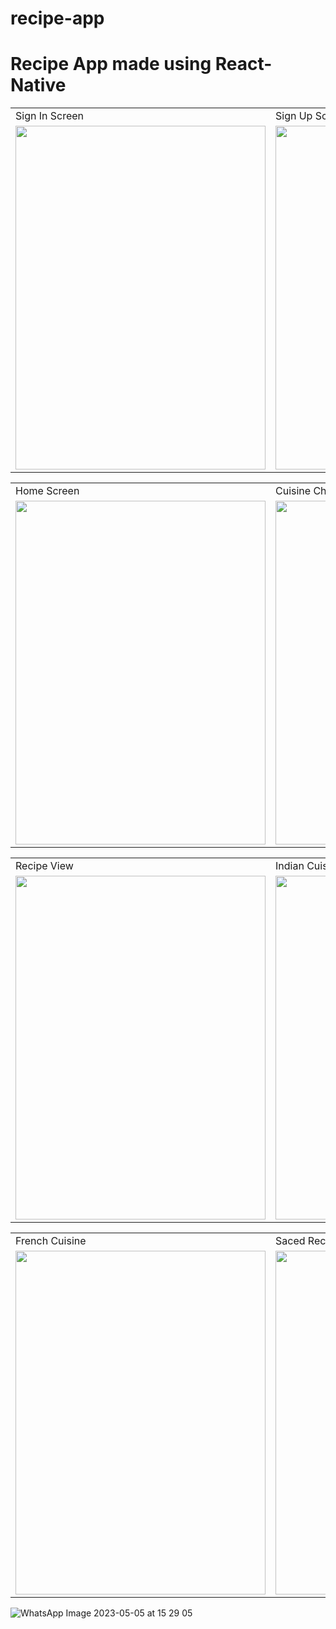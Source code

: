 # recipe-app
# Recipe App made using React-Native
 
 
  <table>
  <tr>
    <td>Sign In Screen</td>
    <td>Sign Up Screen</td>
    <td>Google sign in </td>
  </tr>
  <tr>
    <td><img src="https://user-images.githubusercontent.com/102210237/210968544-16022f83-a1a7-4068-85fe-c9cd52c1061b.png" width=400 height=550></td>
    <td><img src="https://user-images.githubusercontent.com/102210237/210969000-184944e3-da7a-4d03-8045-e1ea59938feb.png" width=400 height=550></td>
    <td><img src="https://user-images.githubusercontent.com/102210237/236430484-fde4c728-00ae-463b-ba85-b4d45b261637.png" width=400 height=550></td>
  </tr>
 </table>
 
 
 
 
 <table>
  <tr>
    <td>Home Screen</td>
    <td>Cuisine Choice</td>
    <td>French Cuisine</td>
  </tr>
  <tr>
    <td><img src="https://user-images.githubusercontent.com/102210237/236430553-6e6f4748-a9f1-487e-b0a3-519645e2a106.png" width=400 height=550></td>
    <td><img src="https://user-images.githubusercontent.com/102210237/236430596-a5893812-510d-4a7a-98a0-3f31655b42bd.png" width=400 height=550></td>
    <td><img src="https://user-images.githubusercontent.com/102210237/236430630-99dd7dba-5b58-4266-af75-6a29a4ec458b.png" width=400 height=550></td>
  </tr>
 </table>
 
 
  <table>
  <tr>
    <td>Recipe View</td>
    <td>Indian Cuisine</td>
    <td>Search Recipes</td>
  </tr>
  <tr>
    <td><img src="https://user-images.githubusercontent.com/102210237/236431868-44aa3631-dadf-4ec0-bea6-875eed798c92.png" width=400 height=550></td>
    <td><img src="https://user-images.githubusercontent.com/102210237/236430658-b307ddc3-a627-4dc2-b3a6-4875c4c6d0f9.png" width=400 height=550></td>
    <td><img src="https://user-images.githubusercontent.com/102210237/236432024-29bf1fe9-cf3f-4bfd-a732-6f0714f7f523.png" width=400 height=550></td>
  </tr>
 </table>

 <table>
  <tr>
    <td>French Cuisine</td>
    <td>Saced Recipes</td>
    <td>Chinese Cuisine</td>
  </tr>
  <tr>
    <td><img src="https://user-images.githubusercontent.com/102210237/236430641-92165d76-29fb-49f3-b945-66c2c0a0d1d9.png" width=400 height=550></td>
    <td><img src="https://user-images.githubusercontent.com/102210237/236432367-82668c04-34eb-4913-82ff-5180141ac622.png" width=400 height=550></td>
    <td><img src="https://user-images.githubusercontent.com/102210237/236433336-3f3db3ef-7e3a-4d0b-a656-4401afffca0d.png" width=400 height=550></td>
  </tr>
 </table>
 
 
 
 
 

 ![WhatsApp Image 2023-05-05 at 15 29 05](https://user-images.githubusercontent.com/102210237/236430870-fbd37473-2727-4673-b0e9-3ce729acb0c2.jpg)

